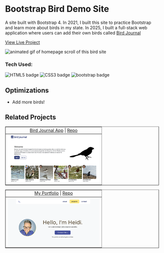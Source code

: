 # Bootstrap Bird Demo Site
A site built with Bootstrap 4. In 2021, I built this site to practice Bootstrap and learn more about birds in my state. In 2025, I built a full-stack web application where users can add their own birds called [Bird Journal](https://bird-journal.onrender.com/)

[View Live Project](https://heidifryzell.com/bird-site/)

<img src="./images/birdiste.gif" alt="animated gif of homepage scroll of this bird site" />

### Tech Used:
<img src="https://img.shields.io/badge/HTML-black?style=flat-square&logo=html5" alt="HTML5 badge" height="50"> <img src="https://img.shields.io/badge/CSS-black?style=flat-square&logo=css3" alt="CSS3 badge" height="50"> <img src="https://img.shields.io/badge/bootstrap-black?style=flat-square&logo=bootstrap" alt="bootstrap badge" height="50">

## Optimizations
- Add more birds!

## Related Projects

<table border="1">
  <tr>
    <td style="text-align: center;"><a href="https://bird-journal.onrender.com/">Bird Journal App</a> | <a href="https://github.com/heidi37/bird-journal">Repo</a></td>
  </tr>
  <tr>
    <td><a href="https://bird-journal.onrender.com/"><img width="300" src="https://github.com/heidi37/bird-journal/raw/main/public/images/screenshot.png" alt="screenshot of Bird Journal web application" /></a></td>
  </tr>
</table>

<table border="1">
  <tr>
    <td style="text-align: center;"><a href="https://heidifryzell.com">My Portfolio</a> | <a href="https://github.com/heidi37/my-python-portfolio">Repo</a></td>
  </tr>
  <tr>
    <td><a href="https://heidifryzell.com"><img width="300" src="https://raw.githubusercontent.com/heidi37/my-python-portfolio/main/static/images/screenshot.png" alt="screenshot of web development portfolio built with Python" /></a></td>
  </tr>
</table>

